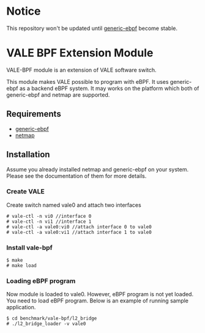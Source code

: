 # Notice
This repository won't be updated until [generic-ebpf](https://github.com/YutaroHayakawa/generic-ebpf.git)
become stable.

# VALE BPF Extension Module
VALE-BPF module is an extension of VALE software switch.

This module makes VALE possible to program with eBPF. It uses generic-ebpf as
a backend eBPF system. It may works on the platform which both of generic-ebpf and
netmap are supported.

## Requirements
- [generic-ebpf](https://github.com/YutaroHayakawa/generic-ebpf.git)
- [netmap](https://github.com/luigirizzo/netmap.git)

## Installation

Assume you already installed netmap and generic-ebpf on your system.
Please see the documentation of them for more details.

### Create VALE

Create switch named vale0 and attach two interfaces

```
# vale-ctl -n vi0 //interface 0
# vale-ctl -n vi1 //interface 1
# vale-ctl -a vale0:vi0 //attach interface 0 to vale0
# vale-ctl -a vale0:vi1 //attach interface 1 to vale0
```

### Install vale-bpf

```
$ make
# make load
```

### Loading eBPF program
Now module is loaded to vale0. However, eBPF program is not yet loaded.
You need to load eBPF program. Below is an example of running sample application.

```
$ cd benchmark/vale-bpf/l2_bridge
# ./l2_bridge_loader -v vale0
```
